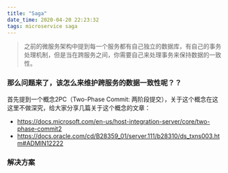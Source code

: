 ```yaml
---
title: "Saga"
date_time: 2020-04-20 22:23:32
tags: microservice saga
---
```


> 之前的微服务架构中提到每一个服务都有自己独立的数据库，有自己的事务处理机制，但是当在跨服务之间，你需要自己来处理事务来保持数据的一致性。

### 那么问题来了，该怎么来维护跨服务的数据一致性呢？？

首先提到一个概念2PC（Two-Phase Commit: 两阶段提交），关于这个概念在这这里不做深究，给大家分享几篇关于这个概念的文章：
- https://docs.microsoft.com/en-us/host-integration-server/core/two-phase-commit2
- https://docs.oracle.com/cd/B28359_01/server.111/b28310/ds_txns003.htm#ADMIN12222

### 解决方案
